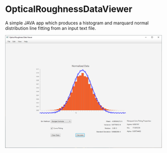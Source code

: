 # OpticalRoughnessDataViewer
A simple JAVA app which produces a histogram and marquard normal distribution line fitting from an input text file.


![Photo1](https://github.com/mbh1620/OpticalRoughnessDataViewer/blob/main/screenshot.PNG)
